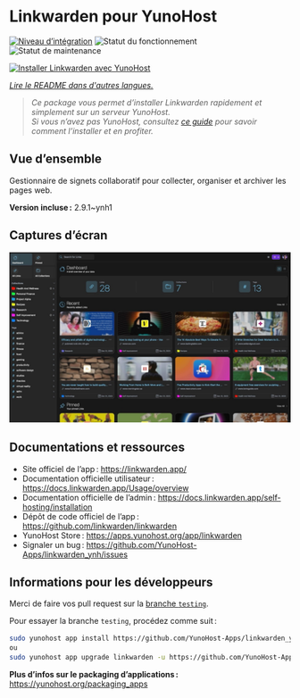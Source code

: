 <!--
Nota bene : ce README est automatiquement généré par <https://github.com/YunoHost/apps/tree/master/tools/readme_generator>
Il NE doit PAS être modifié à la main.
-->

# Linkwarden pour YunoHost

[![Niveau d’intégration](https://apps.yunohost.org/badge/integration/linkwarden)](https://ci-apps.yunohost.org/ci/apps/linkwarden/)
![Statut du fonctionnement](https://apps.yunohost.org/badge/state/linkwarden)
![Statut de maintenance](https://apps.yunohost.org/badge/maintained/linkwarden)

[![Installer Linkwarden avec YunoHost](https://install-app.yunohost.org/install-with-yunohost.svg)](https://install-app.yunohost.org/?app=linkwarden)

*[Lire le README dans d'autres langues.](./ALL_README.md)*

> *Ce package vous permet d’installer Linkwarden rapidement et simplement sur un serveur YunoHost.*  
> *Si vous n’avez pas YunoHost, consultez [ce guide](https://yunohost.org/install) pour savoir comment l’installer et en profiter.*

## Vue d’ensemble

Gestionnaire de signets collaboratif pour collecter, organiser et archiver les pages web.


**Version incluse :** 2.9.1~ynh1

## Captures d’écran

![Capture d’écran de Linkwarden](./doc/screenshots/dashboard.jpg)

## Documentations et ressources

- Site officiel de l’app : <https://linkwarden.app/>
- Documentation officielle utilisateur : <https://docs.linkwarden.app/Usage/overview>
- Documentation officielle de l’admin : <https://docs.linkwarden.app/self-hosting/installation>
- Dépôt de code officiel de l’app : <https://github.com/linkwarden/linkwarden>
- YunoHost Store : <https://apps.yunohost.org/app/linkwarden>
- Signaler un bug : <https://github.com/YunoHost-Apps/linkwarden_ynh/issues>

## Informations pour les développeurs

Merci de faire vos pull request sur la [branche `testing`](https://github.com/YunoHost-Apps/linkwarden_ynh/tree/testing).

Pour essayer la branche `testing`, procédez comme suit :

```bash
sudo yunohost app install https://github.com/YunoHost-Apps/linkwarden_ynh/tree/testing --debug
ou
sudo yunohost app upgrade linkwarden -u https://github.com/YunoHost-Apps/linkwarden_ynh/tree/testing --debug
```

**Plus d’infos sur le packaging d’applications :** <https://yunohost.org/packaging_apps>
